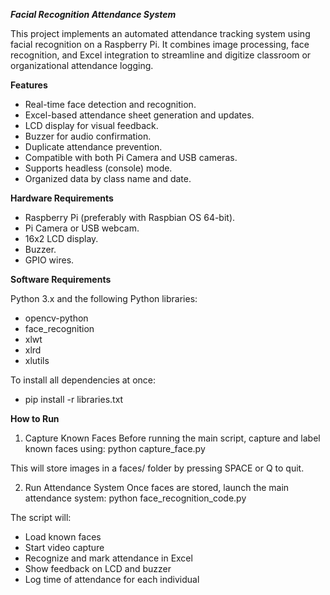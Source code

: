 ***Facial Recognition Attendance System***

This project implements an automated attendance tracking system using facial recognition on a Raspberry Pi. It combines image processing, face recognition, and Excel integration to streamline and digitize classroom or organizational attendance logging.


**Features**

- Real-time face detection and recognition.
- Excel-based attendance sheet generation and updates.
- LCD display for visual feedback.
- Buzzer for audio confirmation.
- Duplicate attendance prevention.
- Compatible with both Pi Camera and USB cameras.
- Supports headless (console) mode.
- Organized data by class name and date.


**Hardware Requirements**

- Raspberry Pi (preferably with Raspbian OS 64-bit).
- Pi Camera or USB webcam.
- 16x2 LCD display.
- Buzzer.
- GPIO wires.

**Software Requirements**

Python 3.x and the following Python libraries:

- opencv-python
- face_recognition
- xlwt
- xlrd
- xlutils

To install all dependencies at once:
- pip install -r libraries.txt

**How to Run**

1. Capture Known Faces
Before running the main script, capture and label known faces using:
python capture_face.py

This will store images in a faces/ folder by pressing SPACE or Q to quit.

2. Run Attendance System
Once faces are stored, launch the main attendance system:
python face_recognition_code.py

The script will:
- Load known faces
- Start video capture
- Recognize and mark attendance in Excel
- Show feedback on LCD and buzzer
- Log time of attendance for each individual
